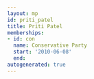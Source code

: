 ```yaml
---
layout: mp
id: priti_patel
title: Priti Patel
memberships:
- id: con
  name: Conservative Party
  start: '2010-06-08'
  end: 
autogenerated: true
---
```

